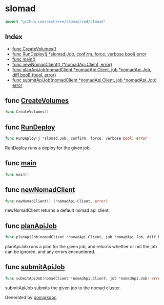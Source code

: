 <!-- Code generated by gomarkdoc. DO NOT EDIT -->

# slomad

```go
import "github.com/ecshreve/slomad/cmd/slomad"
```

## Index

- [func CreateVolumes\(\)](<#CreateVolumes>)
- [func RunDeploy\(j \*slomad.Job, confirm, force, verbose bool\) error](<#RunDeploy>)
- [func main\(\)](<#main>)
- [func newNomadClient\(\) \(\*nomadApi.Client, error\)](<#newNomadClient>)
- [func planApiJob\(nomadClient \*nomadApi.Client, job \*nomadApi.Job, diff bool\) \(bool, error\)](<#planApiJob>)
- [func submitApiJob\(nomadClient \*nomadApi.Client, job \*nomadApi.Job\) error](<#submitApiJob>)


<a name="CreateVolumes"></a>
## func [CreateVolumes](<https://github.com/ecshreve/slomad/blob/main/cmd/slomad/storage.go#L10>)

```go
func CreateVolumes()
```



<a name="RunDeploy"></a>
## func [RunDeploy](<https://github.com/ecshreve/slomad/blob/main/cmd/slomad/deploy.go#L15>)

```go
func RunDeploy(j *slomad.Job, confirm, force, verbose bool) error
```

RunDeploy runs a deploy for the given job.

<a name="main"></a>
## func [main](<https://github.com/ecshreve/slomad/blob/main/cmd/slomad/main.go#L12>)

```go
func main()
```



<a name="newNomadClient"></a>
## func [newNomadClient](<https://github.com/ecshreve/slomad/blob/main/cmd/slomad/deploy.go#L46>)

```go
func newNomadClient() (*nomadApi.Client, error)
```

newNomadClient returns a default nomad api client.

<a name="planApiJob"></a>
## func [planApiJob](<https://github.com/ecshreve/slomad/blob/main/cmd/slomad/deploy.go#L59>)

```go
func planApiJob(nomadClient *nomadApi.Client, job *nomadApi.Job, diff bool) (bool, error)
```

planApiJob runs a plan for the given job, and returns whether or not the job can be ignored, and any errors encountered.

<a name="submitApiJob"></a>
## func [submitApiJob](<https://github.com/ecshreve/slomad/blob/main/cmd/slomad/deploy.go#L82>)

```go
func submitApiJob(nomadClient *nomadApi.Client, job *nomadApi.Job) error
```

submitApiJob submits the given job to the nomad cluster.

Generated by [gomarkdoc](<https://github.com/princjef/gomarkdoc>)
